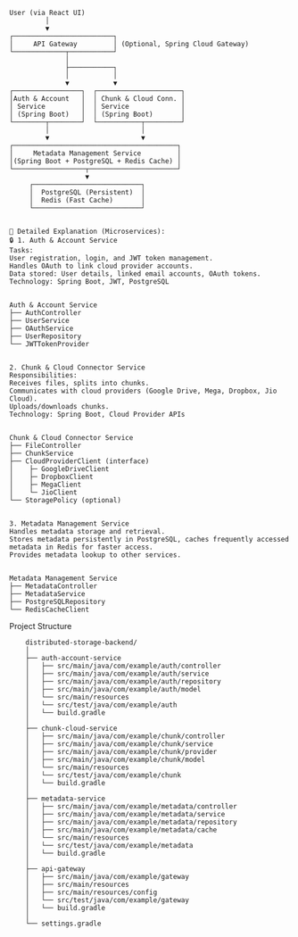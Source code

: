     User (via React UI)
             │
             ▼
    ┌─────────────────────────┐
    │     API Gateway         │ (Optional, Spring Cloud Gateway)
    └─────────────┬───────────┘
                  │
                  ├───────────┐
                  │           │
                  ▼           ▼
    ┌─────────────────┐  ┌─────────────────────┐
    │Auth & Account   │  │ Chunk & Cloud Conn. │
    │ Service         │  │ Service             │
    │ (Spring Boot)   │  │ (Spring Boot)       │
    └────────┬────────┘  └───────────┬─────────┘
             │                       │
             ▼                       ▼
    ┌─────────────────────────────────────────┐
    │     Metadata Management Service         │
    │(Spring Boot + PostgreSQL + Redis Cache) │
    └──────────────────┬──────────────────────┘
                       ▼
         ┌───────────────────────────┐
         │  PostgreSQL (Persistent)  │
         │  Redis (Fast Cache)       │
         └───────────────────────────┘
    
    
    📍 Detailed Explanation (Microservices):
    🔒 1. Auth & Account Service
    Tasks:
    User registration, login, and JWT token management.
    Handles OAuth to link cloud provider accounts.
    Data stored: User details, linked email accounts, OAuth tokens.
    Technology: Spring Boot, JWT, PostgreSQL
    
    
    Auth & Account Service
    ├── AuthController
    ├── UserService
    ├── OAuthService
    ├── UserRepository
    └── JWTTokenProvider
    
    
    2. Chunk & Cloud Connector Service
    Responsibilities:
    Receives files, splits into chunks.
    Communicates with cloud providers (Google Drive, Mega, Dropbox, Jio Cloud).
    Uploads/downloads chunks.
    Technology: Spring Boot, Cloud Provider APIs
    
    
    Chunk & Cloud Connector Service
    ├── FileController
    ├── ChunkService
    ├── CloudProviderClient (interface)
    │    ├─ GoogleDriveClient
    │    ├─ DropboxClient
    │    ├─ MegaClient
    │    └─ JioClient
    └── StoragePolicy (optional)
    
    
    3. Metadata Management Service
    Handles metadata storage and retrieval.
    Stores metadata persistently in PostgreSQL, caches frequently accessed metadata in Redis for faster access.
    Provides metadata lookup to other services.
    
    
    Metadata Management Service
    ├── MetadataController
    ├── MetadataService
    ├── PostgreSQLRepository
    └── RedisCacheClient


Project Structure 

        distributed-storage-backend/
        │
        ├── auth-account-service
        │   ├── src/main/java/com/example/auth/controller
        │   ├── src/main/java/com/example/auth/service
        │   ├── src/main/java/com/example/auth/repository
        │   ├── src/main/java/com/example/auth/model
        │   └── src/main/resources
        │   └── src/test/java/com/example/auth
        │   └── build.gradle
        │
        ├── chunk-cloud-service
        │   ├── src/main/java/com/example/chunk/controller
        │   ├── src/main/java/com/example/chunk/service
        │   ├── src/main/java/com/example/chunk/provider
        │   ├── src/main/java/com/example/chunk/model
        │   └── src/main/resources
        │   └── src/test/java/com/example/chunk
        │   └── build.gradle
        │
        ├── metadata-service
        │   ├── src/main/java/com/example/metadata/controller
        │   ├── src/main/java/com/example/metadata/service
        │   ├── src/main/java/com/example/metadata/repository
        │   ├── src/main/java/com/example/metadata/cache
        │   └── src/main/resources
        │   └── src/test/java/com/example/metadata
        │   └── build.gradle
        │
        ├── api-gateway
        │   ├── src/main/java/com/example/gateway
        │   ├── src/main/resources
        │   ├── src/main/resources/config
        │   └── src/test/java/com/example/gateway
        │   └── build.gradle
        │
        └── settings.gradle
